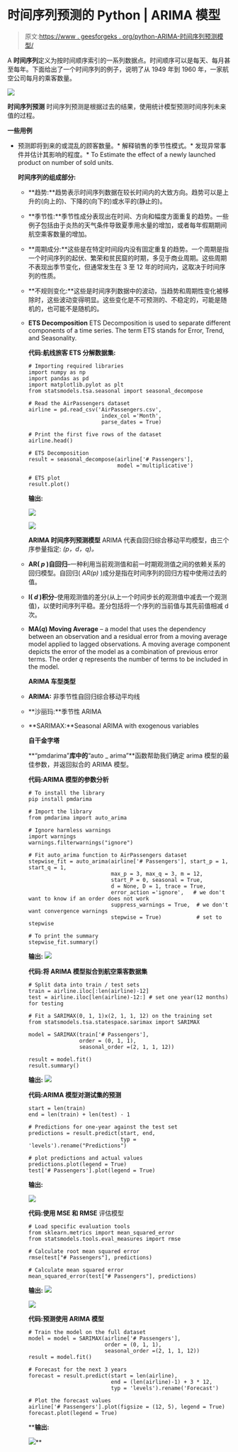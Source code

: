 # 时间序列预测的 Python | ARIMA 模型

> 原文:[https://www . geesforgeks . org/python-ARIMA-时间序列预测模型/](https://www.geeksforgeeks.org/python-arima-model-for-time-series-forecasting/)

A **时间序列**定义为按时间顺序索引的一系列数据点。时间顺序可以是每天、每月甚至每年。下面给出了一个时间序列的例子，说明了从 1949 年到 1960 年，一家航空公司每月的乘客数量。

![](img/bc2f68f6417896bb83db22b33ac2a612.png)

**时间序列预测**
时间序列预测是根据过去的结果，使用统计模型预测时间序列未来值的过程。

**一些用例**

*   预测即将到来的或混乱的顾客数量。*   解释销售的季节性模式。*   发现异常事件并估计其影响的程度。*   To Estimate the effect of a newly launched product on number of sold units.

    **时间序列的组成部分:**

    *   **趋势:**趋势表示时间序列数据在较长时间内的大致方向。趋势可以是上升的(向上的)、下降的(向下的)或水平的(静止的)。
    *   **季节性:**季节性成分表现出在时间、方向和幅度方面重复的趋势。一些例子包括由于炎热的天气条件导致夏季用水量的增加，或者每年假期期间航空乘客数量的增加。
    *   **周期成分:**这些是在特定时间段内没有固定重复的趋势。一个周期是指一个时间序列的起伏、繁荣和贫民窟的时期，多见于商业周期。这些周期不表现出季节变化，但通常发生在 3 至 12 年的时间内，这取决于时间序列的性质。
    *   **不规则变化:**这些是时间序列数据中的波动，当趋势和周期性变化被移除时，这些波动变得明显。这些变化是不可预测的、不稳定的，可能是随机的，也可能不是随机的。
    *   **ETS Decomposition**
        ETS Decomposition is used to separate different components of a time series. The term ETS stands for Error, Trend, and Seasonality.

        **代码:航线旅客 ETS 分解数据集:**

        ```
        # Importing required libraries
        import numpy as np
        import pandas as pd
        import matplotlib.pylot as plt
        from statsmodels.tsa.seasonal import seasonal_decompose

        # Read the AirPassengers dataset
        airline = pd.read_csv('AirPassengers.csv',
                               index_col ='Month',
                               parse_dates = True)

        # Print the first five rows of the dataset
        airline.head()

        # ETS Decomposition
        result = seasonal_decompose(airline['# Passengers'], 
                                    model ='multiplicative')

        # ETS plot 
        result.plot()
        ```

        **输出:**

        ![](img/11775cbb98e4986033b5c2983554168c.png)

        ![](img/a14daea54d31388e4d802ebc1e13d0fc.png)

        **ARIMA 时间序列预测模型**
        ARIMA 代表自回归综合移动平均模型，由三个序参量指定: *(p，d，q)。*

    *   **AR( *p* )自回归**–一种利用当前观测值和前一时期观测值之间的依赖关系的回归模型。自回归( *AR(p)* )成分是指在时间序列的回归方程中使用过去的值。
    *   **I( *d* )积分**–使用观测值的差分(从上一个时间步长的观测值中减去一个观测值)，以使时间序列平稳。差分包括将一个序列的当前值与其先前值相减 d 次。
    *   **MA(*q*) Moving Average** – a model that uses the dependency between an observation and a residual error from a moving average model applied to lagged observations. A moving average component depicts the error of the model as a combination of previous error terms. The order *q* represents the number of terms to be included in the model.

        **ARIMA 车型类型**

    *   **ARIMA:** 非季节性自回归综合移动平均线
    *   **沙丽玛:**季节性 ARIMA
    *   **SARIMAX:**Seasonal ARIMA with exogenous variables

        **自干金字塔**

        **“pmdarima”**库中的**“auto _ arima”**函数帮助我们确定 arima 模型的最佳参数，并返回拟合的 ARIMA 模型。

        **代码:ARIMA 模型的参数分析**

        ```
        # To install the library
        pip install pmdarima

        # Import the library
        from pmdarima import auto_arima

        # Ignore harmless warnings
        import warnings
        warnings.filterwarnings("ignore")

        # Fit auto_arima function to AirPassengers dataset
        stepwise_fit = auto_arima(airline['# Passengers'], start_p = 1, start_q = 1,
                                  max_p = 3, max_q = 3, m = 12,
                                  start_P = 0, seasonal = True,
                                  d = None, D = 1, trace = True,
                                  error_action ='ignore',   # we don't want to know if an order does not work
                                  suppress_warnings = True,  # we don't want convergence warnings
                                  stepwise = True)           # set to stepwise

        # To print the summary
        stepwise_fit.summary()
        ```

        **输出:**
        ![](img/6e9c390300b81d63e6f54a81cb927a10.png)

        **代码:将 ARIMA 模型拟合到航空乘客数据集**

        ```
        # Split data into train / test sets
        train = airline.iloc[:len(airline)-12]
        test = airline.iloc[len(airline)-12:] # set one year(12 months) for testing

        # Fit a SARIMAX(0, 1, 1)x(2, 1, 1, 12) on the training set
        from statsmodels.tsa.statespace.sarimax import SARIMAX

        model = SARIMAX(train['# Passengers'], 
                        order = (0, 1, 1), 
                        seasonal_order =(2, 1, 1, 12))

        result = model.fit()
        result.summary()
        ```

        **输出:**
        ![](img/aff3651d79cab42d4dd30430eccba7e3.png)

        **代码:ARIMA 模型对测试集的预测**

        ```
        start = len(train)
        end = len(train) + len(test) - 1

        # Predictions for one-year against the test set
        predictions = result.predict(start, end,
                                     typ = 'levels').rename("Predictions")

        # plot predictions and actual values
        predictions.plot(legend = True)
        test['# Passengers'].plot(legend = True)
        ```

        **输出:**

        ![](img/5bc859b7490fc512e840a4e6a246fbdb.png)

        **代码:使用 MSE 和 RMSE** 评估模型

        ```
        # Load specific evaluation tools
        from sklearn.metrics import mean_squared_error
        from statsmodels.tools.eval_measures import rmse

        # Calculate root mean squared error
        rmse(test["# Passengers"], predictions)

        # Calculate mean squared error
        mean_squared_error(test["# Passengers"], predictions)
        ```

        **输出:**
        ![](img/4f588e7e5aa1e3295d378fa8ea83fac4.png)

        ![](img/e11b00f90edd4d8738d70464f37a0e30.png)

        **代码:预测使用 ARIMA 模型**

        ```
        # Train the model on the full dataset
        model = model = SARIMAX(airline['# Passengers'], 
                                order = (0, 1, 1), 
                                seasonal_order =(2, 1, 1, 12))
        result = model.fit()

        # Forecast for the next 3 years
        forecast = result.predict(start = len(airline), 
                                  end = (len(airline)-1) + 3 * 12, 
                                  typ = 'levels').rename('Forecast')

        # Plot the forecast values
        airline['# Passengers'].plot(figsize = (12, 5), legend = True)
        forecast.plot(legend = True)
        ```

         ****输出:**

        ![](img/2547d1f123a100d4caf4091f966e3b0e.png)**